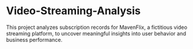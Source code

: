 # Video-Streaming-Analysis
This project analyzes subscription records for MavenFlix, a fictitious video streaming platform, to uncover meaningful insights into user behavior and business performance.

